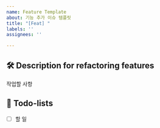 ```yaml
---
name: Feature Template
about: 기능 추가 이슈 템플릿
title: "[Feat] "
labels: ''
assignees: ''

---
```


## 🛠️ Description for refactoring features

작업할 사항

## 📝 Todo-lists

- [ ]  할 일
